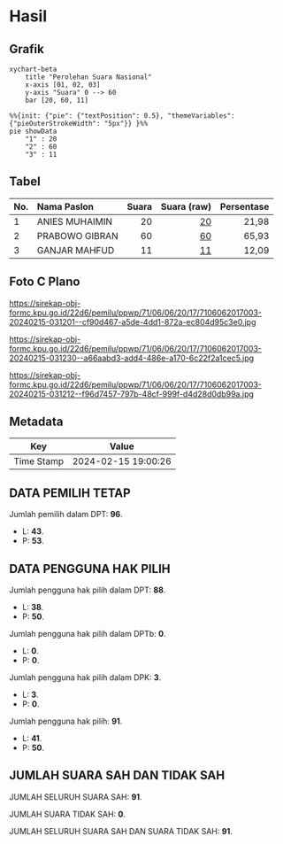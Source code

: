 # Hasil

## Grafik

```mermaid
xychart-beta
    title "Perolehan Suara Nasional"
    x-axis [01, 02, 03]
    y-axis "Suara" 0 --> 60
    bar [20, 60, 11]
```

```mermaid
%%{init: {"pie": {"textPosition": 0.5}, "themeVariables": {"pieOuterStrokeWidth": "5px"}} }%%
pie showData
    "1" : 20
    "2" : 60
    "3" : 11
```

## Tabel

| No. | Nama Paslon    | Suara | Suara (raw) | Persentase |
|:--- |:-------------- | -----:| -----------:| ----------:|
| 1   | ANIES MUHAIMIN | 20    | [20][p-1]   | 21,98      |
| 2   | PRABOWO GIBRAN | 60    | [60][p-2]   | 65,93      |
| 3   | GANJAR MAHFUD  | 11    | [11][p-3]   | 12,09      |


[p-1]: https://github.com/gigit-pemilu/pemilu-2024/blob/main/pilpres/hitung-suara/sub/71-sulawesi-utara/sub/06-minahasa-utara/sub/06-likupang-barat/sub/2017-bulutui/sub/003-tps/sub/paslon-1.txt
[p-2]: https://github.com/gigit-pemilu/pemilu-2024/blob/main/pilpres/hitung-suara/sub/71-sulawesi-utara/sub/06-minahasa-utara/sub/06-likupang-barat/sub/2017-bulutui/sub/003-tps/sub/paslon-2.txt
[p-3]: https://github.com/gigit-pemilu/pemilu-2024/blob/main/pilpres/hitung-suara/sub/71-sulawesi-utara/sub/06-minahasa-utara/sub/06-likupang-barat/sub/2017-bulutui/sub/003-tps/sub/paslon-3.txt

## Foto C Plano

https://sirekap-obj-formc.kpu.go.id/22d6/pemilu/ppwp/71/06/06/20/17/7106062017003-20240215-031201--cf90d467-a5de-4dd1-872a-ec804d95c3e0.jpg

https://sirekap-obj-formc.kpu.go.id/22d6/pemilu/ppwp/71/06/06/20/17/7106062017003-20240215-031230--a66aabd3-add4-486e-a170-6c22f2a1cec5.jpg

https://sirekap-obj-formc.kpu.go.id/22d6/pemilu/ppwp/71/06/06/20/17/7106062017003-20240215-031212--f96d7457-797b-48cf-999f-d4d28d0db99a.jpg


## Metadata

| Key        | Value               |
| ---------- | ------------------- |
| Time Stamp | 2024-02-15 19:00:26 |


## DATA PEMILIH TETAP

Jumlah pemilih dalam DPT: **96**.
 * L: **43**.
 * P: **53**.

## DATA PENGGUNA HAK PILIH

Jumlah pengguna hak pilih dalam DPT: **88**.
 * L: **38**.
 * P: **50**.

Jumlah pengguna hak pilih dalam DPTb: **0**.
 * L: **0**.
 * P: **0**.

Jumlah pengguna hak pilih dalam DPK: **3**.
 * L: **3**.
 * P: **0**.

Jumlah pengguna hak pilih: **91**.
 * L: **41**.
 * P: **50**.

## JUMLAH SUARA SAH DAN TIDAK SAH

JUMLAH SELURUH SUARA SAH: **91**.

JUMLAH SUARA TIDAK SAH: **0**.

JUMLAH SELURUH SUARA SAH DAN SUARA TIDAK SAH: **91**.


